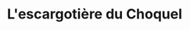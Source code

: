 ---
title: "L'escargotière du Choquel"
url: /saint-martin-choquel/lescargotiere-du-choquel/
shop: ferme
---